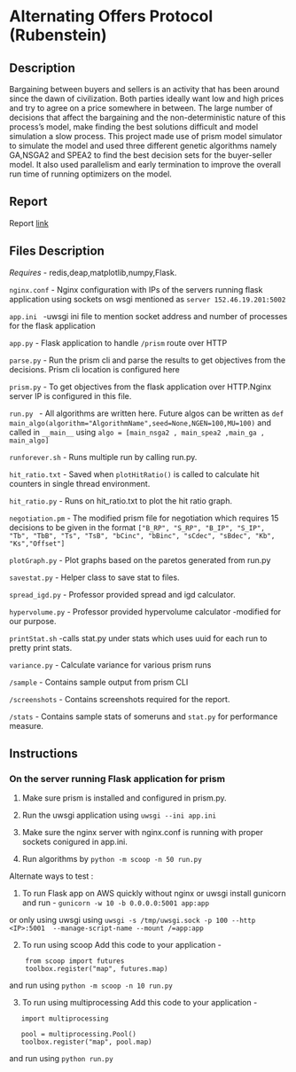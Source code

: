 # Alternating Offers Protocol (Rubenstein)

## Description

Bargaining between buyers and sellers is an activity that has been around since the dawn of civilization. Both parties ideally want low and high prices and try to agree on a price somewhere in between. The large number of decisions that affect the bargaining and the non-deterministic nature of this process’s model, make finding the best solutions difficult and model simulation a slow process. This project made use of prism model simulator to simulate the model and used three different genetic algorithms namely GA,NSGA2 and SPEA2 to find the best decision sets for the buyer-seller model. It also used parallelism and early termination to improve the overall run time of running optimizers on the model.

## Report

Report [link](http://github.com/wddlz/fss16iad/tree/master/project/code/Report.md)

## Files Description
*Requires* - redis,deap,matplotlib,numpy,Flask.

```nginx.conf``` - Nginx configuration with IPs of the servers running flask application using sockets on wsgi mentioned as ```server 152.46.19.201:5002```

```app.ini ``` -uwsgi ini file to mention socket address and number of processes for the flask application

```app.py``` - Flask application to handle ```/prism``` route over HTTP

```parse.py``` - Run the prism cli and parse the results to get objectives from the decisions. Prism cli location is configured here

```prism.py``` - To get objectives from the flask application over HTTP.Nginx server IP is configured in this file.

```run.py ``` - All algorithms are written here. Future algos can be written as ```def main_algo(algorithm="AlgorithmName",seed=None,NGEN=100,MU=100)``` and called in ```__main__``` using ```algo = [main_nsga2 , main_spea2 ,main_ga , main_algo]```

```runforever.sh``` - Runs multiple run by calling run.py.

```hit_ratio.txt``` - Saved when ```plotHitRatio()``` is called to calculate hit counters in single thread environment.

```hit_ratio.py``` - Runs on hit_ratio.txt to plot the hit ratio graph.

```negotiation.pm``` - The modified prism file for negotiation which requires 15 decisions to be given in the format ```["B_RP", "S_RP", "B_IP", "S_IP", "Tb", "TbB", "Ts", "TsB", "bCinc", "bBinc", "sCdec", "sBdec", "Kb", "Ks","Offset"]```


```plotGraph.py```  - Plot graphs based on the paretos generated from run.py

```savestat.py``` - Helper class to save stat to files.

```spread_igd.py``` - Professor provided spread and igd calculator.

```hypervolume.py``` - Professor provided hypervolume calculator -modified for our purpose.

```printStat.sh``` -calls stat.py under stats which uses uuid for each run to pretty print stats.

```variance.py``` - Calculate variance for various prism runs

```/sample``` - Contains sample output from prism CLI

```/screenshots``` - Contains screenshots required for the report.

```/stats``` - Contains sample stats of someruns and ```stat.py``` for performance measure.



## Instructions

### On the server running Flask application for prism

1. Make sure prism is installed and configured in prism.py.
2. Run the uwsgi application using ```uwsgi --ini app.ini```

3. Make sure the nginx server with nginx.conf is running with proper sockets conigured in app.ini.

4. Run algorithms by ```python -m scoop -n 50 run.py```



Alternate ways to test :

1. To run Flask app on AWS quickly without nginx or uwsgi install gunicorn and run  - ```gunicorn -w 10 -b 0.0.0.0:5001 app:app```

or only using uwsgi using ```uwsgi -s /tmp/uwsgi.sock -p 100 --http <IP>:5001  --manage-script-name --mount /=app:app```

2. To run using scoop
Add this code to your application -
```
    from scoop import futures
    toolbox.register("map", futures.map)
```

 and run using ``` python -m scoop -n 10 run.py ```

 3. To run using multiprocessing
 Add this code to your application -
 ```
    import multiprocessing

    pool = multiprocessing.Pool()
    toolbox.register("map", pool.map)
 ```

and run using ```python run.py ```
